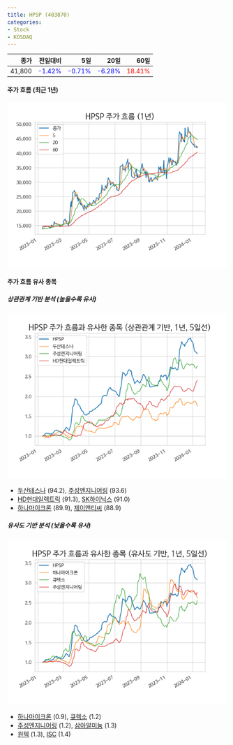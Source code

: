 ```yaml
---
title: HPSP (403870)
categories:
- Stock
- KOSDAQ
---
```


|종가|전일대비|5일|20일|60일|
|---:|-------:|--:|---:|---:|
|41,800|<span style="color: blue">-1.42%</span>|<span style="color: blue">-0.71%</span>|<span style="color: blue">-6.28%</span>|<span style="color: red">18.41%</span>|

<!-- more -->


#### 주가 흐름 (최근 1년)
![403870](/assets/images/stock/403870.png)


#### 주가 흐름 유사 종목


##### 상관관계 기반 분석 (높을수록 유사)
![403870](/assets/images/stock/403870_corr.png)
- [두산테스나](/131970/) (94.2), [주성엔지니어링](/036930/) (93.6)
- [HD현대일렉트릭](/267260/) (91.3), [SK하이닉스](/000660/) (91.0)
- [하나마이크론](/067310/) (89.9), [제이앤티씨](/204270/) (88.9)


##### 유사도 기반 분석 (낮을수록 유사)	
![403870](/assets/images/stock/403870_sim.png)
- [하나마이크론](/067310/) (0.9), [큐렉소](/060280/) (1.2)
- [주성엔지니어링](/036930/) (1.2), [삼아알미늄](/006110/) (1.3)
- [원텍](/336570/) (1.3), [ISC](/095340/) (1.4)